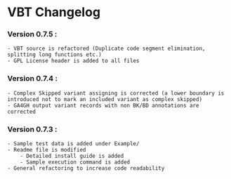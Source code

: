 # VBT Changelog

### Version 0.7.5 :

	- VBT source is refactored (Duplicate code segment elimination, splitting long functions etc.) 
	- GPL License header is added to all files


### Version 0.7.4 :

	- Complex Skipped variant assigning is corrected (a lower boundary is introduced not to mark an included variant as complex skipped)
	- GA4GH output variant records with non BK/BD annotations are corrected


### Version 0.7.3 :
	
	- Sample test data is added under Example/
	- Readme file is modified
		- Detailed install guide is added
		- Sample execution command is added
	- General refactoring to increase code readability
